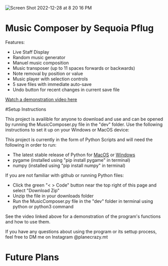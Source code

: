 ![Screen Shot 2022-12-28 at 8 20 16 PM](https://user-images.githubusercontent.com/48298639/209899047-bf375b38-fde8-4a87-b138-33679d145f44.png)

# Music Composer by Sequoia Pflug

Features:
-	Live Staff Display
-	Random music generator
-	Manuel music composition
-	Music transposer (up to 11 spaces forwards or backwards)
-	Note removal by position or value
-	Music player with selection controls
-	5 save files with immediate auto-save
-	Undo button for recent changes in current save file

[Watch a demonstration video here](https://youtu.be/-hTbvwLepy8)


#Setup Instructions

This project is availible for anyone to download and use and can be opened by running the MusicComposer.py file in the "dev" folder. Use the following instructions to set it up on your Windows or MacOS device:

This project is currently in the form of Python Scripts and will need the following in order to run:
- The latest stable release of Python for [MacOS](https://www.python.org/downloads/macos/) or [Windows](https://www.python.org/downloads/windows/)
- pygame (installed using "pip install pygame" in terminal)
- numpy (installed using "pip install numpy" in terminal)

If you are not familiar with github or running Python files:
- Click the green "< > Code" button near the top right of this page and select "Download Zip"
- Unzip the file in your downloads folder 
- Run the MusicComposer.py file in the "dev" folder in terminal using python or python3 command 

See the video linked above for a demonstration of the program's functions and how to use them.

If you have any questions about using the program or its settup process, feel free to DM me on Instagram @planecrazy.mt


# Future Plans
